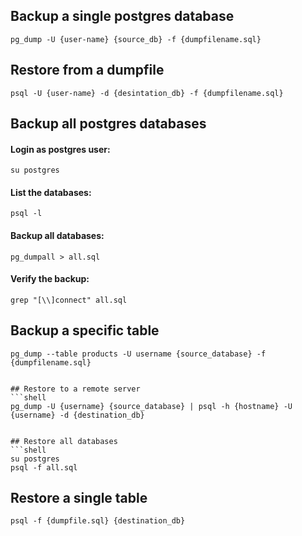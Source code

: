 ## Backup a single postgres database

```shell
pg_dump -U {user-name} {source_db} -f {dumpfilename.sql}
```


## Restore from a dumpfile
```shell
psql -U {user-name} -d {desintation_db} -f {dumpfilename.sql}
```

## Backup all postgres databases

#### Login as postgres user:
```shell
su postgres
```

#### List the databases:
```shell
psql -l
```

#### Backup all databases:
```shell
pg_dumpall > all.sql
```

#### Verify the backup:
```shell
grep "[\\]connect" all.sql
```

## Backup a specific table
```table
pg_dump --table products -U username {source_database} -f {dumpfilename.sql}


## Restore to a remote server
```shell
pg_dump -U {username} {source_database} | psql -h {hostname} -U {username} -d {destination_db}


## Restore all databases
```shell
su postgres
psql -f all.sql
```

## Restore a single table
```shell
psql -f {dumpfile.sql} {destination_db}

